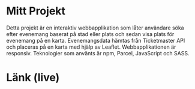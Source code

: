 # Mitt Projekt

Detta projekt är en interaktiv webbapplikation som låter användare söka efter evenemang baserat på stad eller plats och sedan visa plats för evenemang på en karta. Evenemangsdata hämtas från Ticketmaster API och placeras på en karta med hjälp av Leaflet. Webbapplikationen är responsiv. Teknologier som använts är npm, Parcel, JavaScript och SASS.

# Länk (live)